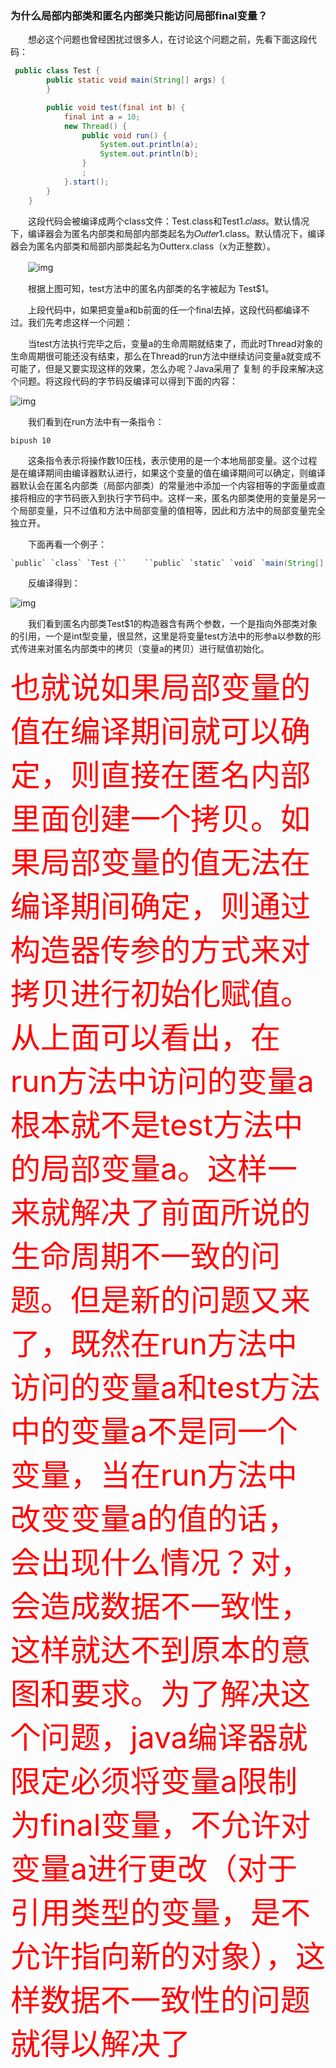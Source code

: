 ###  为什么局部内部类和匿名内部类只能访问局部final变量？

　　想必这个问题也曾经困扰过很多人，在讨论这个问题之前，先看下面这段代码：

```java
 public class Test {
        public static void main(String[] args) {
        }

        public void test(final int b) {
            final int a = 10;
            new Thread() {
                public void run() {
                    System.out.println(a);
                    System.out.println(b);
                }
                ;
            }.start();
        }
    }
```

　　这段代码会被编译成两个class文件：Test.class和Test1.𝑐𝑙𝑎𝑠𝑠。默认情况下，编译器会为匿名内部类和局部内部类起名为𝑂𝑢𝑡𝑡𝑒𝑟1.class。默认情况下，编译器会为匿名内部类和局部内部类起名为Outterx.class（x为正整数）。

　　![img](https://images0.cnblogs.com/i/288799/201407/021900556994393.jpg)

　　根据上图可知，test方法中的匿名内部类的名字被起为 Test$1。

　　上段代码中，如果把变量a和b前面的任一个final去掉，这段代码都编译不过。我们先考虑这样一个问题：

　　当test方法执行完毕之后，变量a的生命周期就结束了，而此时Thread对象的生命周期很可能还没有结束，那么在Thread的run方法中继续访问变量a就变成不可能了，但是又要实现这样的效果，怎么办呢？Java采用了 复制  的手段来解决这个问题。将这段代码的字节码反编译可以得到下面的内容：

![img](../image/021939271846598.png)

　　我们看到在run方法中有一条指令：

```
bipush 10
```

　　这条指令表示将操作数10压栈，表示使用的是一个本地局部变量。这个过程是在编译期间由编译器默认进行，如果这个变量的值在编译期间可以确定，则编译器默认会在匿名内部类（局部内部类）的常量池中添加一个内容相等的字面量或直接将相应的字节码嵌入到执行字节码中。这样一来，匿名内部类使用的变量是另一个局部变量，只不过值和方法中局部变量的值相等，因此和方法中的局部变量完全独立开。

　　下面再看一个例子：

```java
`public` `class` `Test {``    ``public` `static` `void` `main(String[] args)  {``        ` `    ``}``    ` `    ``public` `void` `test(``final` `int` `a) {``        ``new` `Thread(){``            ``public` `void` `run() {``                ``System.out.println(a);``            ``};``        ``}.start();``    ``}``}`
```

　　反编译得到：

![img](../image/021950384493440.png)

　　我们看到匿名内部类Test$1的构造器含有两个参数，一个是指向外部类对象的引用，一个是int型变量，很显然，这里是将变量test方法中的形参a以参数的形式传进来对匿名内部类中的拷贝（变量a的拷贝）进行赋值初始化。

<font color=red size=14>也就说如果局部变量的值在编译期间就可以确定，则直接在匿名内部里面创建一个拷贝。如果局部变量的值无法在编译期间确定，则通过构造器传参的方式来对拷贝进行初始化赋值。从上面可以看出，在run方法中访问的变量a根本就不是test方法中的局部变量a。这样一来就解决了前面所说的 生命周期不一致的问题。但是新的问题又来了，既然在run方法中访问的变量a和test方法中的变量a不是同一个变量，当在run方法中改变变量a的值的话，会出现什么情况？对，会造成数据不一致性，这样就达不到原本的意图和要求。为了解决这个问题，java编译器就限定必须将变量a限制为final变量，不允许对变量a进行更改（对于引用类型的变量，是不允许指向新的对象），这样数据不一致性的问题就得以解决了</font>　　